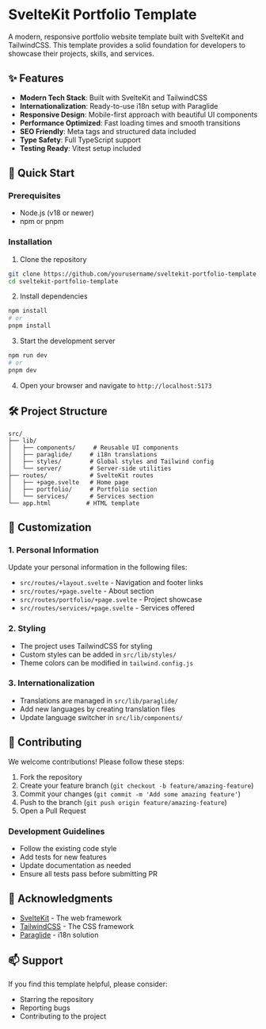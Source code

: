 # SvelteKit Portfolio Template

A modern, responsive portfolio website template built with SvelteKit and TailwindCSS. This template provides a solid foundation for developers to showcase their projects, skills, and services.

## ✨ Features

- **Modern Tech Stack**: Built with SvelteKit and TailwindCSS
- **Internationalization**: Ready-to-use i18n setup with Paraglide
- **Responsive Design**: Mobile-first approach with beautiful UI components
- **Performance Optimized**: Fast loading times and smooth transitions
- **SEO Friendly**: Meta tags and structured data included
- **Type Safety**: Full TypeScript support
- **Testing Ready**: Vitest setup included

## 🚀 Quick Start

### Prerequisites

- Node.js (v18 or newer)
- npm or pnpm

### Installation

1. Clone the repository

```bash
git clone https://github.com/yourusername/sveltekit-portfolio-template.git
cd sveltekit-portfolio-template
```

2. Install dependencies

```bash
npm install
# or
pnpm install
```

3. Start the development server

```bash
npm run dev
# or
pnpm dev
```

4. Open your browser and navigate to `http://localhost:5173`

## 🛠️ Project Structure

```
src/
├── lib/
│   ├── components/     # Reusable UI components
│   ├── paraglide/     # i18n translations
│   ├── styles/        # Global styles and Tailwind config
│   └── server/        # Server-side utilities
├── routes/            # SvelteKit routes
│   ├── +page.svelte   # Home page
│   ├── portfolio/     # Portfolio section
│   └── services/      # Services section
└── app.html          # HTML template
```

## 🎨 Customization

### 1. Personal Information

Update your personal information in the following files:

- `src/routes/+layout.svelte` - Navigation and footer links
- `src/routes/+page.svelte` - About section
- `src/routes/portfolio/+page.svelte` - Project showcase
- `src/routes/services/+page.svelte` - Services offered

### 2. Styling

- The project uses TailwindCSS for styling
- Custom styles can be added in `src/lib/styles/`
- Theme colors can be modified in `tailwind.config.js`

### 3. Internationalization

- Translations are managed in `src/lib/paraglide/`
- Add new languages by creating translation files
- Update language switcher in `src/lib/components/`

## 🤝 Contributing

We welcome contributions! Please follow these steps:

1. Fork the repository
2. Create your feature branch (`git checkout -b feature/amazing-feature`)
3. Commit your changes (`git commit -m 'Add some amazing feature'`)
4. Push to the branch (`git push origin feature/amazing-feature`)
5. Open a Pull Request

### Development Guidelines

- Follow the existing code style
- Add tests for new features
- Update documentation as needed
- Ensure all tests pass before submitting PR

## 🙏 Acknowledgments

- [SvelteKit](https://kit.svelte.dev/) - The web framework
- [TailwindCSS](https://tailwindcss.com/) - The CSS framework
- [Paraglide](https://inlang.com/m/gerre34r/library-inlang-paraglideJs) - i18n solution

## 📫 Support

If you find this template helpful, please consider:
- Starring the repository
- Reporting bugs
- Contributing to the project
